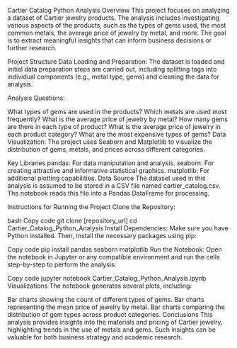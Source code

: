 Cartier Catalog Python Analysis
Overview
This project focuses on analyzing a dataset of Cartier jewelry products. The analysis includes investigating various aspects of the products, such as the types of gems used, the most common metals, the average price of jewelry by metal, and more. The goal is to extract meaningful insights that can inform business decisions or further research.

Project Structure
Data Loading and Preparation: The dataset is loaded and initial data preparation steps are carried out, including splitting tags into individual components (e.g., metal type, gems) and cleaning the data for analysis.

Analysis Questions:

What types of gems are used in the products?
Which metals are used most frequently?
What is the average price of jewelry by metal?
How many gems are there in each type of product?
What is the average price of jewelry in each product category?
What are the most expensive types of gems?
Data Visualization: The project uses Seaborn and Matplotlib to visualize the distribution of gems, metals, and prices across different categories.

Key Libraries
pandas: For data manipulation and analysis.
seaborn: For creating attractive and informative statistical graphics.
matplotlib: For additional plotting capabilities.
Data Source
The dataset used in this analysis is assumed to be stored in a CSV file named cartier_catalog.csv. The notebook reads this file into a Pandas DataFrame for processing.

Instructions for Running the Project
Clone the Repository:

bash
Copy code
git clone [repository_url]
cd Cartier_Catalog_Python_Analysis
Install Dependencies:
Make sure you have Python installed. Then, install the necessary packages using pip:

Copy code
pip install pandas seaborn matplotlib
Run the Notebook:
Open the notebook in Jupyter or any compatible environment and run the cells step-by-step to perform the analysis:

Copy code
jupyter notebook Cartier_Catalog_Python_Analysis.ipynb
Visualizations
The notebook generates several plots, including:

Bar charts showing the count of different types of gems.
Bar charts representing the mean price of jewelry by metal.
Bar charts comparing the distribution of gem types across product categories.
Conclusions
This analysis provides insights into the materials and pricing of Cartier jewelry, highlighting trends in the use of metals and gems. Such insights can be valuable for both business strategy and academic research.
